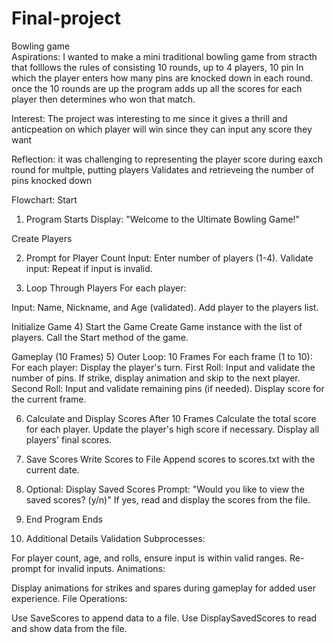 # Final-project

Bowling game  
Aspirations:
I wanted to make a mini traditional bowling game from stracth that folllows the rules of consisting 10 rounds, up to 4 players, 10 pin In which the player enters how many pins are knocked down in each round. once the 10 rounds are up the program adds up all the scores for each player then determines who won that match. 

Interest: 
The project was interesting to me since it gives a thrill and anticpeation on which player will win since they can input any score they want 


Reflection: 
it was challenging to representing the player score during eaxch round for multple, putting players Validates and retrieveing the number of pins knocked down

Flowchart:
Start
1) Program Starts
Display: "Welcome to the Ultimate Bowling Game!"

Create Players

2) Prompt for Player Count
Input: Enter number of players (1-4).
Validate input: Repeat if input is invalid.

3) Loop Through Players
For each player:

Input: Name, Nickname, and Age (validated).
Add player to the players list.

Initialize Game
4) Start the Game
Create Game instance with the list of players.
Call the Start method of the game.

Gameplay (10 Frames)
5) Outer Loop: 10 Frames
For each frame (1 to 10):
For each player:
Display the player's turn.
First Roll: Input and validate the number of pins.
If strike, display animation and skip to the next player.
Second Roll: Input and validate remaining pins (if needed).
Display score for the current frame.

6) Calculate and Display Scores
After 10 Frames
Calculate the total score for each player.
Update the player's high score if necessary.
Display all players' final scores.

7) Save Scores
Write Scores to File
Append scores to scores.txt with the current date.

8) Optional: Display Saved Scores
Prompt: "Would you like to view the saved scores? (y/n)"
If yes, read and display the scores from the file.

9) End
Program Ends

10) Additional Details
Validation Subprocesses:

For player count, age, and rolls, ensure input is within valid ranges. Re-prompt for invalid inputs.
Animations:

Display animations for strikes and spares during gameplay for added user experience.
File Operations:

Use SaveScores to append data to a file.
Use DisplaySavedScores to read and show data from the file.
